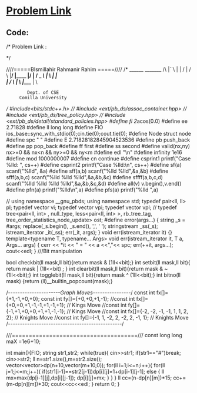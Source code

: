 # [Problem Link](https://www.spoj.com/problems/MC/)

## Code:
/*
    Problem Link : 
    
*/

////=====BIsmillahir Rahmanir Rahim =====////
/*                        ______
 _______   /\     |``\   |        |  /
    |     /  \    |__/   |____    |/
    |    / _ _\   |  \   |        |\
    |   /      \  |   \  |______  |  \

            Dept. of CSE
         Comilla University

*/
#include<bits/stdc++.h>
// #include <ext/pb_ds/assoc_container.hpp>
// #include <ext/pb_ds/tree_policy.hpp>
// #include <ext/pb_ds/detail/standard_policies.hpp>
#define fi 2*acos(0.0)
#define ee 2.71828
#define ll  long long
#define FIO ios_base::sync_with_stdio(0);cin.tie(0);cout.tie(0);
#define Node struct node
#define spc " "
#define  E  2.71828182845904523536
#define pb push_back
#define pp pop_back
#define ff first
#define ss second
#define valid(nx,ny) nx>=0 && nx<n && ny>=0 && ny<m
#define edl "\n"
#define infinity 1e16
#define mod 1000000007
#define cn continue
#define csprint1 printf("Case %lld: ", cs++)
#define csprint2 printf("Case %lld:\n", cs++)
#define sf(a) scanf("%lld", &a)
#define sff(a,b) scanf("%lld %lld",&a,&b)
#define sfff(a,b,c) scanf("%lld %lld %lld",&a,&b,&c)
#define sffff(a,b,c,d) scanf("%lld %lld %lld %lld",&a,&b,&c,&d)
#define all(v) v.begin(),v.end()
#define pfn(a) printf("%lld\n",a)
#define pfs(a) printf("%lld ",a)

// using namespace __gnu_pbds;
using namespace std;
typedef pair<ll, ll> pl;
typedef vector<int> vi;
typedef vector<pl> vpi;
typedef vector<pl> vpl;
// typedef tree<pair<ll, int> , null_type, less<pair<ll, int> >, rb_tree_tag, tree_order_statistics_node_update> ost;
#define error(args...) { string _s = #args; replace(_s.begin(), _s.end(), ',', ' '); stringstream _ss(_s); istream_iterator<string> _it(_ss); err(_it, args); }
void err(istream_iterator<string> it) {}
template<typename T, typename... Args>
void err(istream_iterator<string> it, T a, Args... args)
{
    cerr << *it << " = " << a <<","<< spc;
    err(++it, args...);
    cout<<edl;
}
///Bit manipulation

bool checkbit(ll mask,ll bit){return mask & (1ll<<bit);}
int setbit(ll mask,ll bit){ return mask | (1ll<<bit) ; }
int clearbit(ll mask,ll bit){return mask & ~(1ll<<bit);}
int togglebit(ll mask,ll bit){return mask ^ (1ll<<bit);}
int bitno(ll mask) {return (ll)__builtin_popcount(mask);}

/*----------------------Graph Moves----------------*/
const int fx[]={+1,-1,+0,+0};
const int fy[]={+0,+0,+1,-1};
//const int fx[]={+0,+0,+1,-1,-1,+1,-1,+1};   // Kings Move
//const int fy[]={-1,+1,+0,+0,+1,+1,-1,-1};  // Kings Move
//const int fx[]={-2, -2, -1, -1,  1,  1,  2,  2};  // Knights Move
//const int fy[]={-1,  1, -2,  2, -2,  2, -1,  1}; // Knights Move
/*------------------------------------------------*/

///=====================================///
const long long maX =1e6+10;


int main(){FIO;
     string str1,str2;
     while(true){
          cin>>str1;
          if(str1=="#")break;
          cin>>str2;
          ll n=str1.size(),m=str2.size();
          vector<vector<ll>>dp(n+10,vector<ll>(m+10,0));
          for(ll i=1;i<=n;i++){
               for(ll j=1;j<=m;j++){
                    if(str1[i-1]==str2[j-1])dp[i][j]=1+dp[i-1][j-1];
                    else {
                         ll mx=max(dp[i-1][j],dp[i][j-1]);
                         dp[i][j]=mx;
                    }
               }
          }
          ll cc=(n-dp[n][m])*15;
          cc+=(m-dp[n][m])*30;
          cout<<cc<<edl;
     }
return 0;
}
